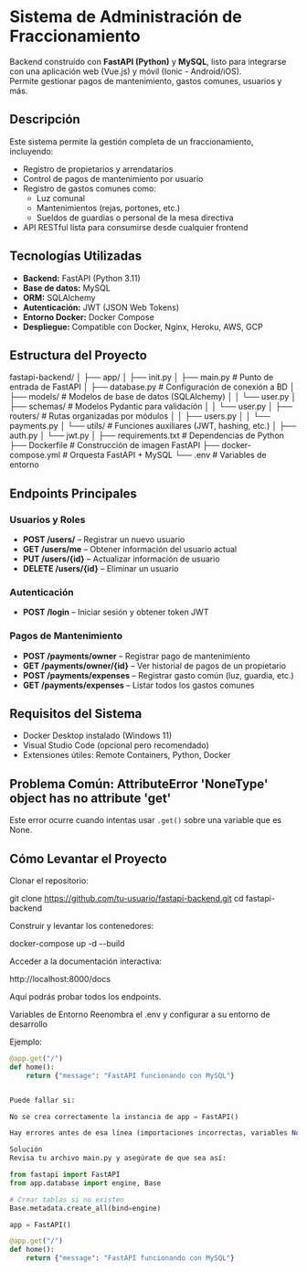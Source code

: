 # Sistema de Administración de Fraccionamiento

Backend construido con **FastAPI (Python)** y **MySQL**, listo para integrarse con una aplicación web (Vue.js) y móvil (Ionic - Android/iOS).  
Permite gestionar pagos de mantenimiento, gastos comunes, usuarios y más.

## Descripción

Este sistema permite la gestión completa de un fraccionamiento, incluyendo:

- Registro de propietarios y arrendatarios
- Control de pagos de mantenimiento por usuario
- Registro de gastos comunes como:
  - Luz comunal
  - Mantenimientos (rejas, portones, etc.)
  - Sueldos de guardias o personal de la mesa directiva
- API RESTful lista para consumirse desde cualquier frontend

## Tecnologías Utilizadas

- **Backend:** FastAPI (Python 3.11)
- **Base de datos:** MySQL
- **ORM:** SQLAlchemy
- **Autenticación:** JWT (JSON Web Tokens)
- **Entorno Docker:** Docker Compose
- **Despliegue:** Compatible con Docker, Nginx, Heroku, AWS, GCP

## Estructura del Proyecto

fastapi-backend/
│
├── app/
│ ├── init.py
│ ├── main.py # Punto de entrada de FastAPI
│ ├── database.py # Configuración de conexión a BD
│ ├── models/ # Modelos de base de datos (SQLAlchemy)
│ │ └── user.py
│ ├── schemas/ # Modelos Pydantic para validación
│ │ └── user.py
│ ├── routers/ # Rutas organizadas por módulos
│ │ ├── users.py
│ │ └── payments.py
│ └── utils/ # Funciones auxiliares (JWT, hashing, etc.)
│ ├── auth.py
│ └── jwt.py
│
├── requirements.txt # Dependencias de Python
├── Dockerfile # Construcción de imagen FastAPI
├── docker-compose.yml # Orquesta FastAPI + MySQL
└── .env # Variables de entorno



## Endpoints Principales

### Usuarios y Roles

- **POST /users/** – Registrar un nuevo usuario
- **GET /users/me** – Obtener información del usuario actual
- **PUT /users/{id}** – Actualizar información de usuario
- **DELETE /users/{id}** – Eliminar un usuario

### Autenticación

- **POST /login** – Iniciar sesión y obtener token JWT

### Pagos de Mantenimiento

- **POST /payments/owner** – Registrar pago de mantenimiento
- **GET /payments/owner/{id}** – Ver historial de pagos de un propietario
- **POST /payments/expenses** – Registrar gasto común (luz, guardia, etc.)
- **GET /payments/expenses** – Listar todos los gastos comunes

## Requisitos del Sistema

- Docker Desktop instalado (Windows 11)
- Visual Studio Code (opcional pero recomendado)
- Extensiones útiles: Remote Containers, Python, Docker

## Problema Común: AttributeError 'NoneType' object has no attribute 'get'

Este error ocurre cuando intentas usar `.get()` sobre una variable que es None.

## Cómo Levantar el Proyecto
Clonar el repositorio:

git clone https://github.com/tu-usuario/fastapi-backend.git
cd fastapi-backend

Construir y levantar los contenedores:

docker-compose up -d --build

Acceder a la documentación interactiva:

http://localhost:8000/docs

Aquí podrás probar todos los endpoints.

Variables de Entorno
Reenombra el .env y configurar a su entorno de desarrollo

Ejemplo:

```python
@app.get("/")
def home():
    return {"message": "FastAPI funcionando con MySQL"}


Puede fallar si:

No se crea correctamente la instancia de app = FastAPI()

Hay errores antes de esa línea (importaciones incorrectas, variables None, etc.)

Solución
Revisa tu archivo main.py y asegúrate de que sea así:

from fastapi import FastAPI
from app.database import engine, Base

# Crear tablas si no existen
Base.metadata.create_all(bind=engine)

app = FastAPI()

@app.get("/")
def home():
    return {"message": "FastAPI funcionando con MySQL"}  



